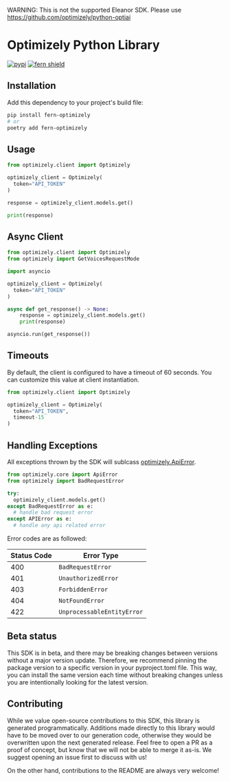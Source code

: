 WARNING: This is not the supported Eleanor SDK. Please use https://github.com/optimizely/python-optiai

# Optimizely Python Library

[![pypi](https://img.shields.io/pypi/v/fern-optimizely.svg)](https://pypi.python.org/pypi/fern-optimizely)
[![fern shield](https://img.shields.io/badge/%F0%9F%8C%BF-SDK%20generated%20by%20Fern-brightgreen)](https://github.com/fern-api/fern)

## Installation

Add this dependency to your project's build file:

```bash
pip install fern-optimizely
# or
poetry add fern-optimizely
```

## Usage

```python
from optimizely.client import Optimizely

optimizely_client = Optimizely(
  token="API_TOKEN"
)

response = optimizely_client.models.get()

print(response)
```

## Async Client

```python
from optimizely.client import Optimizely
from optimizely import GetVoicesRequestMode

import asyncio

optimizely_client = Optimizely(
  token="API_TOKEN"
)

async def get_response() -> None:
    response = optimizely_client.models.get()
    print(response)

asyncio.run(get_response())
```

## Timeouts
By default, the client is configured to have a timeout of 60 seconds. You can customize this value at client instantiation. 

```python
from optimizely.client import Optimizely

optimizely_client = Optimizely(
  token="API_TOKEN",
  timeout-15
)
```

## Handling Exceptions
All exceptions thrown by the SDK will sublcass [optimizely.ApiError](./src/optimizely/core/api_error.py). 

```python
from optimizely.core import ApiError
from optimizely import BadRequestError

try:
  optimizely_client.models.get()
except BadRequestError as e: 
  # handle bad request error
except APIError as e:  
  # handle any api related error
```

Error codes are as followed:

| Status Code | Error Type                 |
| ----------- | -------------------------- |
| 400         | `BadRequestError`          |
| 401         | `UnauthorizedError`        |
| 403         | `ForbiddenError`           |
| 404         | `NotFoundError`            |
| 422         | `UnprocessableEntityError` |

## Beta status

This SDK is in beta, and there may be breaking changes between versions without a major version update. Therefore, we recommend pinning the package version to a specific version in your pyproject.toml file. This way, you can install the same version each time without breaking changes unless you are intentionally looking for the latest version.

## Contributing

While we value open-source contributions to this SDK, this library is generated programmatically. Additions made directly to this library would have to be moved over to our generation code, otherwise they would be overwritten upon the next generated release. Feel free to open a PR as a proof of concept, but know that we will not be able to merge it as-is. We suggest opening an issue first to discuss with us!

On the other hand, contributions to the README are always very welcome!
